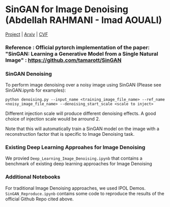 # SinGAN for Image Denoising (Abdellah RAHMANI - Imad AOUALI)

[Project](https://tamarott.github.io/SinGAN.htm) | [Arxiv](https://arxiv.org/pdf/1905.01164.pdf) | [CVF](http://openaccess.thecvf.com/content_ICCV_2019/papers/Shaham_SinGAN_Learning_a_Generative_Model_From_a_Single_Natural_Image_ICCV_2019_paper.pdf) 
### Reference : Official pytorch implementation of the paper: "SinGAN: Learning a Generative Model from a Single Natural Image" : https://github.com/tamarott/SinGAN

###  SinGAN Denoising
To perform image denoising over a noisy image using SinGAN (Please see SinGAN.ipynb for examples):

```
python denoising.py --input_name <training_image_file_name> --ref_name <noisy_image_file_name> --denoising_start_scale <scale to inject>

```
Different injection scale will produce different denoising effects. A good choice of injection scale would be arround 2. 

Note that this will automatically train a SinGAN model on the image with a reconstruction factor that is specific to Image Denoising task.

### Existing Deep Learning Approahes for Image Denoising
We provied ```Deep_Learning_Image_Denoising.ipynb``` that contains a benchmark of existing deep learning approaches for Image Denoising  

### Additional Notebooks
For traditional Image Denoising approaches, we used IPOL Demos. ```SinGAN_Reproduce.ipynb``` contains some code to reproduce the results of the official Github Repo cited above.
